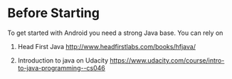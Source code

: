 # Before Starting

To get started with Android you need a strong Java base. You can rely on 
1. Head First Java http://www.headfirstlabs.com/books/hfjava/

2. Introduction to java on Udacity https://www.udacity.com/course/intro-to-java-programming--cs046